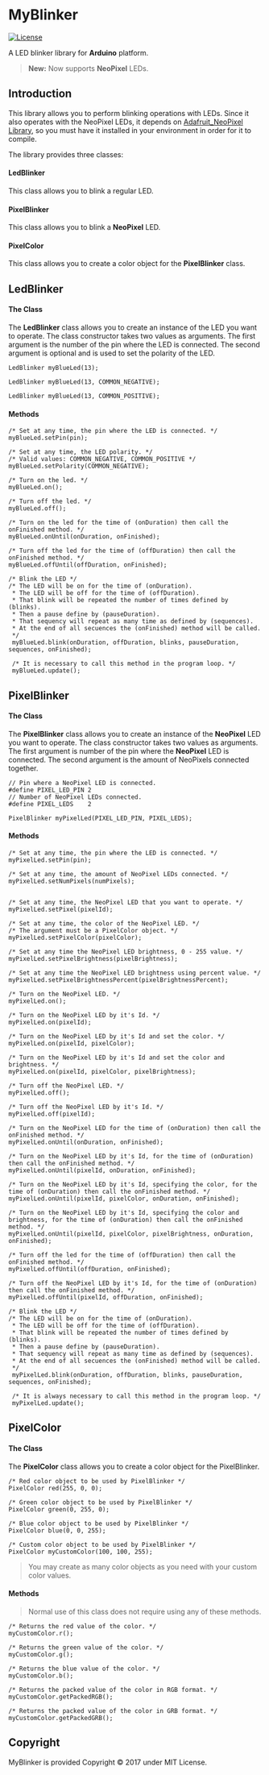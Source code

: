 MyBlinker
===================
[![License](http://img.shields.io/:license-mit-blue.svg)](http://doge.mit-license.org)

A LED blinker library for  **Arduino** platform.
> **New:**  Now supports **NeoPixel** LEDs.



Introduction
-------------

This library allows you to perform blinking operations with LEDs. Since it also operates with the NeoPixel LEDs, it depends on [Adafruit_NeoPixel Library](https://github.com/adafruit/Adafruit_NeoPixel), so you must have it installed in your environment in order for it to compile.

The library provides three classes:

#### LedBlinker
This class allows you to blink a regular LED.


#### PixelBlinker
This class allows you to blink a **NeoPixel** LED.

#### PixelColor
This class allows you to create a color object for the **PixelBlinker** class.


LedBlinker
-------------------
#### The Class
The **LedBlinker** class allows you to create an instance of the LED you want to operate. The class constructor takes two values as arguments. The first argument is the number of the pin where the LED is connected. The second argument is optional and is used to set the polarity of the LED.

    LedBlinker myBlueLed(13);
    
    LedBlinker myBlueLed(13, COMMON_NEGATIVE);
    
    LedBlinker myBlueLed(13, COMMON_POSITIVE);

####  Methods
    
    /* Set at any time, the pin where the LED is connected. */
    myBlueLed.setPin(pin);

    /* Set at any time, the LED polarity. */
    /* Valid values: COMMON_NEGATIVE, COMMON_POSITIVE */
    myBlueLed.setPolarity(COMMON_NEGATIVE);

    /* Turn on the led. */
    myBlueLed.on();

    /* Turn off the led. */
    myBlueLed.off();

    /* Turn on the led for the time of (onDuration) then call the onFinished method. */
    myBlueLed.onUntil(onDuration, onFinished);

    /* Turn off the led for the time of (offDuration) then call the onFinished method. */
    myBlueLed.offUntil(offDuration, onFinished);

    /* Blink the LED */
    /* The LED will be on for the time of (onDuration). 
     * The LED will be off for the time of (offDuration). 
     * That blink will be repeated the number of times defined by (blinks).
     * Then a pause define by (pauseDuration). 
     * That sequency will repeat as many time as defined by (sequences).
     * At the end of all secuences the (onFinished) method will be called.
     */
     myBlueLed.blink(onDuration, offDuration, blinks, pauseDuration, sequences, onFinished);

     /* It is necessary to call this method in the program loop. */ 
     myBlueLed.update();


PixelBlinker
-------------------
#### The Class
The **PixelBlinker** class allows you to create an instance of the **NeoPixel** LED you want to operate. The class constructor takes two values as arguments. The first argument is number of the pin where the **NeoPixel** LED is connected. The second argument is the amount of NeoPixels connected together.


    // Pin where a NeoPixel LED is connected.
    #define PIXEL_LED_PIN 2 
    // Number of NeoPixel LEDs connected.  
    #define PIXEL_LEDS    2   
    
    PixelBlinker myPixelLed(PIXEL_LED_PIN, PIXEL_LEDS);
    
    
####  Methods

    /* Set at any time, the pin where the LED is connected. */
    myPixelLed.setPin(pin);

    /* Set at any time, the amount of NeoPixel LEDs connected. */
    myPixelLed.setNumPixels(numPixels);


    /* Set at any time, the NeoPixel LED that you want to operate. */
    myPixelLed.setPixel(pixelId);

    /* Set at any time, the color of the NeoPixel LED. */
    /* The argument must be a PixelColor object. */
    myPixelLed.setPixelColor(pixelColor);

    /* Set at any time the NeoPixel LED brightness, 0 - 255 value. */
    myPixelLed.setPixelBrightness(pixelBrightness);
    
    /* Set at any time the NeoPixel LED brightness using percent value. */
    myPixelLed.setPixelBrightnessPercent(pixelBrightnessPercent);

    /* Turn on the NeoPixel LED. */
    myPixelLed.on();

    /* Turn on the NeoPixel LED by it's Id. */
    myPixelLed.on(pixelId);

    /* Turn on the NeoPixel LED by it's Id and set the color. */
    myPixelLed.on(pixelId, pixelColor);

    /* Turn on the NeoPixel LED by it's Id and set the color and brightness. */
    myPixelLed.on(pixelId, pixelColor, pixelBrightness);

    /* Turn off the NeoPixel LED. */
    myPixelLed.off();

    /* Turn off the NeoPixel LED by it's Id. */
    myPixelLed.off(pixelId);

    /* Turn on the NeoPixel LED for the time of (onDuration) then call the onFinished method. */
    myPixelLed.onUntil(onDuration, onFinished);

    /* Turn on the NeoPixel LED by it's Id, for the time of (onDuration) then call the onFinished method. */
    myPixelLed.onUntil(pixelId, onDuration, onFinished);

    /* Turn on the NeoPixel LED by it's Id, specifying the color, for the time of (onDuration) then call the onFinished method. */
    myPixelLed.onUntil(pixelId, pixelColor, onDuration, onFinished);

    /* Turn on the NeoPixel LED by it's Id, specifying the color and brightness, for the time of (onDuration) then call the onFinished method. */
    myPixelLed.onUntil(pixelId, pixelColor, pixelBrightness, onDuration, onFinished);

    /* Turn off the led for the time of (offDuration) then call the onFinished method. */
    myPixelLed.offUntil(offDuration, onFinished);

    /* Turn off the NeoPixel LED by it's Id, for the time of (onDuration) then call the onFinished method. */
    myPixelLed.offUntil(pixelId, offDuration, onFinished);

    /* Blink the LED */
    /* The LED will be on for the time of (onDuration). 
     * The LED will be off for the time of (offDuration). 
     * That blink will be repeated the number of times defined by (blinks).
     * Then a pause define by (pauseDuration). 
     * That sequency will repeat as many time as defined by (sequences).
     * At the end of all secuences the (onFinished) method will be called.
     */
     myPixelLed.blink(onDuration, offDuration, blinks, pauseDuration, sequences, onFinished);

     /* It is always necessary to call this method in the program loop. */ 
     myPixelLed.update();


PixelColor
-------------------
#### The Class
The **PixelColor** class allows you to create a color object for the PixelBlinker.
    
    /* Red color object to be used by PixelBlinker */
    PixelColor red(255, 0, 0);
    
    /* Green color object to be used by PixelBlinker */
    PixelColor green(0, 255, 0);
   
    /* Blue color object to be used by PixelBlinker */
    PixelColor blue(0, 0, 255);

    /* Custom color object to be used by PixelBlinker */
    PixelColor myCustomColor(100, 100, 255);

> You may create as many color objects as you need with your custom color values.
    
####  Methods

> Normal use of this class does not require using any of these methods. 
    
    /* Returns the red value of the color. */
    myCustomColor.r();

    /* Returns the green value of the color. */
    myCustomColor.g();

    /* Returns the blue value of the color. */
    myCustomColor.b();

    /* Returns the packed value of the color in RGB format. */
    myCustomColor.getPackedRGB();

    /* Returns the packed value of the color in GRB format. */
    myCustomColor.getPackedGRB();

Copyright
-------------------

MyBlinker is provided Copyright © 2017 under MIT License.